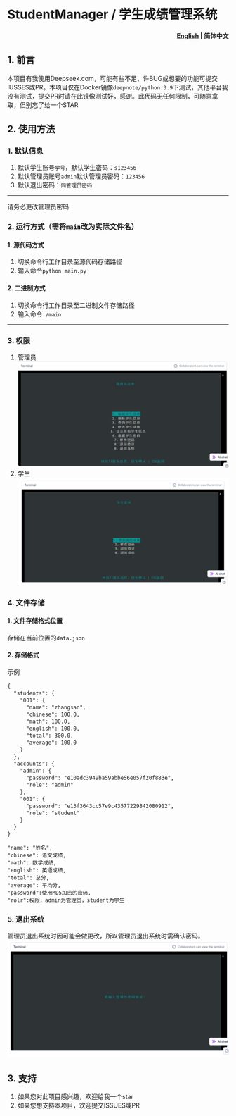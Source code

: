# StudentManager / 学生成绩管理系统
<h4 align="right"><a href="https://github.com/tw93/Pake">English</a> | <strong>简体中文</strong>

## 1. 前言
本项目有我使用Deepseek.com，可能有些不足，许BUG或想要的功能可提交IUSSES或PR。本项目仅在Docker镜像`deepnote/python:3.9`下测试，其他平台我没有测试，提交PR时请在此镜像测试好，感谢。此代码无任何限制，可随意拿取，但别忘了给一个STAR
## 2. 使用方法
### 1. 默认信息
1. 默认学生账号`学号`，默认学生密码：`s123456`
2. 默认管理员账号`admin`默认管理员密码：`123456`
3. 默认退出密码：`同管理员密码`
---
请务必更改管理员密码
### 2. 运行方式（需将`main`改为实际文件名）
#### 1. 源代码方式
1. 切换命令行工作目录至源代码存储路径
2. 输入命令`python main.py`
#### 2. 二进制方式
1. 切换命令行工作目录至二进制文件存储路径
2. 输入命令`./main`
---
### 3. 权限
1. 管理员
![](images/001.jpeg)
2. 学生
![](images/002.png)
### 4. 文件存储
#### 1. 文件存储格式位置
存储在当前位置的`data.json`
#### 2. 存储格式
示例
```
{
  "students": {
    "001": {
      "name": "zhangsan",
      "chinese": 100.0,
      "math": 100.0,
      "english": 100.0,
      "total": 300.0,
      "average": 100.0
    }
  },
  "accounts": {
    "admin": {
      "password": "e10adc3949ba59abbe56e057f20f883e",
      "role": "admin"
    },
    "001": {
      "password": "e13f3643cc57e9c43577229842080912",
      "role": "student"
    }
  }
}
```
```
"name": "姓名",
"chinese": 语文成绩,
"math": 数学成绩,
"english": 英语成绩,
"total": 总分,
"average": 平均分,
"password":使用MD5加密的密码,
"rolr":权限，admin为管理员，student为学生
```
### 5. 退出系统
管理员退出系统时因可能会做更改，所以管理员退出系统时需确认密码。
![](images/003.png)
## 3. 支持
1. 如果您对此项目感兴趣，欢迎给我一个star
2. 如果您想支持本项目，欢迎提交ISSUES或PR